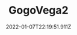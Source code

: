 ---
title: "GogoVega2"
description: ""
lead: "Galerie Photos 2."
date: 2022-01-07T22:19:51.911Z
lastmod: 2022-01-07T22:19:51.911Z
draft: false
images: ["GogoVega.png"]
menu:
  galerie:
    parent: "parcourir"
weight: 200
toc: false
pinned: true
types: ["Après"]
---
